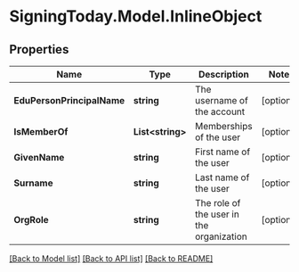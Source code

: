 
# SigningToday.Model.InlineObject

## Properties

Name | Type | Description | Notes
------------ | ------------- | ------------- | -------------
**EduPersonPrincipalName** | **string** | The username of the account | [optional] 
**IsMemberOf** | **List&lt;string&gt;** | Memberships of the user | [optional] 
**GivenName** | **string** | First name of the user | [optional] 
**Surname** | **string** | Last name of the user | [optional] 
**OrgRole** | **string** | The role of the user in the organization | [optional] 

[[Back to Model list]](../README.md#documentation-for-models)
[[Back to API list]](../README.md#documentation-for-api-endpoints)
[[Back to README]](../README.md)

